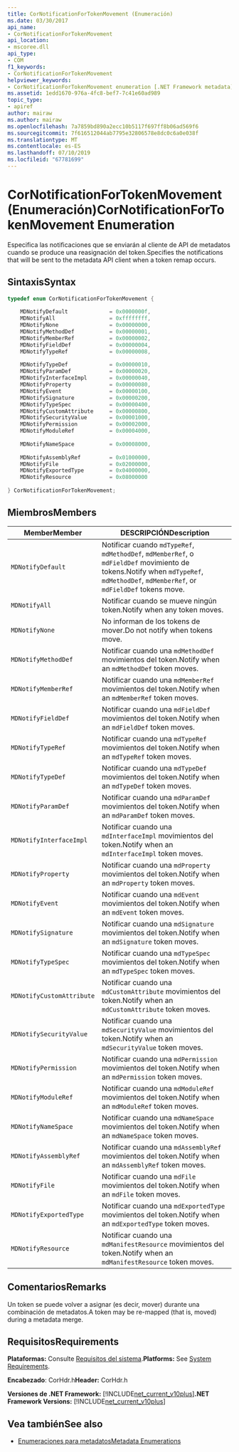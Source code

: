 ```yaml
---
title: CorNotificationForTokenMovement (Enumeración)
ms.date: 03/30/2017
api_name:
- CorNotificationForTokenMovement
api_location:
- mscoree.dll
api_type:
- COM
f1_keywords:
- CorNotificationForTokenMovement
helpviewer_keywords:
- CorNotificationForTokenMovement enumeration [.NET Framework metadata]
ms.assetid: 1edd1670-976a-4fc8-bef7-7c41e60ad989
topic_type:
- apiref
author: mairaw
ms.author: mairaw
ms.openlocfilehash: 7a7859bd890a2ecc10b5117f697ff8b06ad569f6
ms.sourcegitcommit: 7f616512044ab7795e32806578e8dc0c6a0e038f
ms.translationtype: MT
ms.contentlocale: es-ES
ms.lasthandoff: 07/10/2019
ms.locfileid: "67781699"
---
```

# <a name="cornotificationfortokenmovement-enumeration"></a><span data-ttu-id="2a983-102">CorNotificationForTokenMovement (Enumeración)</span><span class="sxs-lookup"><span data-stu-id="2a983-102">CorNotificationForTokenMovement Enumeration</span></span>
<span data-ttu-id="2a983-103">Especifica las notificaciones que se enviarán al cliente de API de metadatos cuando se produce una reasignación del token.</span><span class="sxs-lookup"><span data-stu-id="2a983-103">Specifies the notifications that will be sent to the metadata API client when a token remap occurs.</span></span>  
  
## <a name="syntax"></a><span data-ttu-id="2a983-104">Sintaxis</span><span class="sxs-lookup"><span data-stu-id="2a983-104">Syntax</span></span>  
  
```cpp  
typedef enum CorNotificationForTokenMovement {  
  
    MDNotifyDefault             = 0x0000000f,  
    MDNotifyAll                 = 0xffffffff,  
    MDNotifyNone                = 0x00000000,  
    MDNotifyMethodDef           = 0x00000001,  
    MDNotifyMemberRef           = 0x00000002,  
    MDNotifyFieldDef            = 0x00000004,  
    MDNotifyTypeRef             = 0x00000008,  
  
    MDNotifyTypeDef             = 0x00000010,  
    MDNotifyParamDef            = 0x00000020,  
    MDNotifyInterfaceImpl       = 0x00000040,  
    MDNotifyProperty            = 0x00000080,  
    MDNotifyEvent               = 0x00000100,  
    MDNotifySignature           = 0x00000200,  
    MDNotifyTypeSpec            = 0x00000400,  
    MDNotifyCustomAttribute     = 0x00000800,  
    MDNotifySecurityValue       = 0x00001000,  
    MDNotifyPermission          = 0x00002000,  
    MDNotifyModuleRef           = 0x00004000,  
  
    MDNotifyNameSpace           = 0x00008000,  
  
    MDNotifyAssemblyRef         = 0x01000000,  
    MDNotifyFile                = 0x02000000,  
    MDNotifyExportedType        = 0x04000000,  
    MDNotifyResource            = 0x08000000  
  
} CorNotificationForTokenMovement;  
```  
  
## <a name="members"></a><span data-ttu-id="2a983-105">Miembros</span><span class="sxs-lookup"><span data-stu-id="2a983-105">Members</span></span>  
  
|<span data-ttu-id="2a983-106">Member</span><span class="sxs-lookup"><span data-stu-id="2a983-106">Member</span></span>|<span data-ttu-id="2a983-107">DESCRIPCIÓN</span><span class="sxs-lookup"><span data-stu-id="2a983-107">Description</span></span>|  
|------------|-----------------|  
|`MDNotifyDefault`|<span data-ttu-id="2a983-108">Notificar cuando `mdTypeRef`, `mdMethodDef`, `mdMemberRef`, o `mdFieldDef` movimiento de tokens.</span><span class="sxs-lookup"><span data-stu-id="2a983-108">Notify when `mdTypeRef`, `mdMethodDef`, `mdMemberRef`, or `mdFieldDef` tokens move.</span></span>|  
|`MDNotifyAll`|<span data-ttu-id="2a983-109">Notificar cuando se mueve ningún token.</span><span class="sxs-lookup"><span data-stu-id="2a983-109">Notify when any token moves.</span></span>|  
|`MDNotifyNone`|<span data-ttu-id="2a983-110">No informan de los tokens de mover.</span><span class="sxs-lookup"><span data-stu-id="2a983-110">Do not notify when tokens move.</span></span>|  
|`MDNotifyMethodDef`|<span data-ttu-id="2a983-111">Notificar cuando una `mdMethodDef` movimientos del token.</span><span class="sxs-lookup"><span data-stu-id="2a983-111">Notify when an `mdMethodDef` token moves.</span></span>|  
|`MDNotifyMemberRef`|<span data-ttu-id="2a983-112">Notificar cuando una `mdMemberRef` movimientos del token.</span><span class="sxs-lookup"><span data-stu-id="2a983-112">Notify when an `mdMemberRef` token moves.</span></span>|  
|`MDNotifyFieldDef`|<span data-ttu-id="2a983-113">Notificar cuando una `mdFieldDef` movimientos del token.</span><span class="sxs-lookup"><span data-stu-id="2a983-113">Notify when an `mdFieldDef` token moves.</span></span>|  
|`MDNotifyTypeRef`|<span data-ttu-id="2a983-114">Notificar cuando una `mdTypeRef` movimientos del token.</span><span class="sxs-lookup"><span data-stu-id="2a983-114">Notify when an `mdTypeRef` token moves.</span></span>|  
|`MDNotifyTypeDef`|<span data-ttu-id="2a983-115">Notificar cuando una `mdTypeDef` movimientos del token.</span><span class="sxs-lookup"><span data-stu-id="2a983-115">Notify when an `mdTypeDef` token moves.</span></span>|  
|`MDNotifyParamDef`|<span data-ttu-id="2a983-116">Notificar cuando una `mdParamDef` movimientos del token.</span><span class="sxs-lookup"><span data-stu-id="2a983-116">Notify when an `mdParamDef` token moves.</span></span>|  
|`MDNotifyInterfaceImpl`|<span data-ttu-id="2a983-117">Notificar cuando una `mdInterfaceImpl` movimientos del token.</span><span class="sxs-lookup"><span data-stu-id="2a983-117">Notify when an `mdInterfaceImpl` token moves.</span></span>|  
|`MDNotifyProperty`|<span data-ttu-id="2a983-118">Notificar cuando una `mdProperty` movimientos del token.</span><span class="sxs-lookup"><span data-stu-id="2a983-118">Notify when an `mdProperty` token moves.</span></span>|  
|`MDNotifyEvent`|<span data-ttu-id="2a983-119">Notificar cuando una `mdEvent` movimientos del token.</span><span class="sxs-lookup"><span data-stu-id="2a983-119">Notify when an `mdEvent` token moves.</span></span>|  
|`MDNotifySignature`|<span data-ttu-id="2a983-120">Notificar cuando una `mdSignature` movimientos del token.</span><span class="sxs-lookup"><span data-stu-id="2a983-120">Notify when an `mdSignature` token moves.</span></span>|  
|`MDNotifyTypeSpec`|<span data-ttu-id="2a983-121">Notificar cuando una `mdTypeSpec` movimientos del token.</span><span class="sxs-lookup"><span data-stu-id="2a983-121">Notify when an `mdTypeSpec` token moves.</span></span>|  
|`MDNotifyCustomAttribute`|<span data-ttu-id="2a983-122">Notificar cuando una `mdCustomAttribute` movimientos del token.</span><span class="sxs-lookup"><span data-stu-id="2a983-122">Notify when an `mdCustomAttribute` token moves.</span></span>|  
|`MDNotifySecurityValue`|<span data-ttu-id="2a983-123">Notificar cuando una `mdSecurityValue` movimientos del token.</span><span class="sxs-lookup"><span data-stu-id="2a983-123">Notify when an `mdSecurityValue` token moves.</span></span>|  
|`MDNotifyPermission`|<span data-ttu-id="2a983-124">Notificar cuando una `mdPermission` movimientos del token.</span><span class="sxs-lookup"><span data-stu-id="2a983-124">Notify when an `mdPermission` token moves.</span></span>|  
|`MDNotifyModuleRef`|<span data-ttu-id="2a983-125">Notificar cuando una `mdModuleRef` movimientos del token.</span><span class="sxs-lookup"><span data-stu-id="2a983-125">Notify when an `mdModuleRef` token moves.</span></span>|  
|`MDNotifyNameSpace`|<span data-ttu-id="2a983-126">Notificar cuando una `mdNameSpace` movimientos del token.</span><span class="sxs-lookup"><span data-stu-id="2a983-126">Notify when an `mdNameSpace` token moves.</span></span>|  
|`MDNotifyAssemblyRef`|<span data-ttu-id="2a983-127">Notificar cuando una `mdAssemblyRef` movimientos del token.</span><span class="sxs-lookup"><span data-stu-id="2a983-127">Notify when an `mdAssemblyRef` token moves.</span></span>|  
|`MDNotifyFile`|<span data-ttu-id="2a983-128">Notificar cuando una `mdFile` movimientos del token.</span><span class="sxs-lookup"><span data-stu-id="2a983-128">Notify when an `mdFile` token moves.</span></span>|  
|`MDNotifyExportedType`|<span data-ttu-id="2a983-129">Notificar cuando una `mdExportedType` movimientos del token.</span><span class="sxs-lookup"><span data-stu-id="2a983-129">Notify when an `mdExportedType` token moves.</span></span>|  
|`MDNotifyResource`|<span data-ttu-id="2a983-130">Notificar cuando una `mdManifestResource` movimientos del token.</span><span class="sxs-lookup"><span data-stu-id="2a983-130">Notify when an `mdManifestResource` token moves.</span></span>|  
  
## <a name="remarks"></a><span data-ttu-id="2a983-131">Comentarios</span><span class="sxs-lookup"><span data-stu-id="2a983-131">Remarks</span></span>  
 <span data-ttu-id="2a983-132">Un token se puede volver a asignar (es decir, mover) durante una combinación de metadatos.</span><span class="sxs-lookup"><span data-stu-id="2a983-132">A token may be re-mapped (that is, moved) during a metadata merge.</span></span>  
  
## <a name="requirements"></a><span data-ttu-id="2a983-133">Requisitos</span><span class="sxs-lookup"><span data-stu-id="2a983-133">Requirements</span></span>  
 <span data-ttu-id="2a983-134">**Plataformas:** Consulte [Requisitos del sistema](../../../../docs/framework/get-started/system-requirements.md).</span><span class="sxs-lookup"><span data-stu-id="2a983-134">**Platforms:** See [System Requirements](../../../../docs/framework/get-started/system-requirements.md).</span></span>  
  
 <span data-ttu-id="2a983-135">**Encabezado**: CorHdr.h</span><span class="sxs-lookup"><span data-stu-id="2a983-135">**Header:** CorHdr.h</span></span>  
  
 <span data-ttu-id="2a983-136">**Versiones de .NET Framework:** [!INCLUDE[net_current_v10plus](../../../../includes/net-current-v10plus-md.md)]</span><span class="sxs-lookup"><span data-stu-id="2a983-136">**.NET Framework Versions:** [!INCLUDE[net_current_v10plus](../../../../includes/net-current-v10plus-md.md)]</span></span>  
  
## <a name="see-also"></a><span data-ttu-id="2a983-137">Vea también</span><span class="sxs-lookup"><span data-stu-id="2a983-137">See also</span></span>

- [<span data-ttu-id="2a983-138">Enumeraciones para metadatos</span><span class="sxs-lookup"><span data-stu-id="2a983-138">Metadata Enumerations</span></span>](../../../../docs/framework/unmanaged-api/metadata/metadata-enumerations.md)
